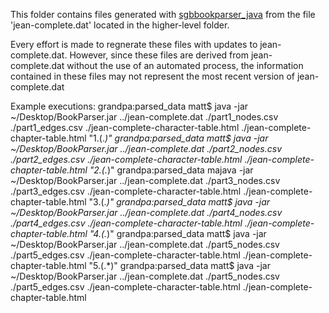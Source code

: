 This folder contains files generated with [sgbbookparser_java](https://github.com/mmlc/sgbbookparser_java) from the file 'jean-complete.dat' located in the higher-level folder.

Every effort is made to regnerate these files with updates to jean-complete.dat.
However, since these files are derived from jean-complete.dat without the use of an 
automated process, the information contained in these files may not represent the
most recent version of jean-complete.dat

Example executions:
     grandpa:parsed_data matt$ java -jar ~/Desktop/BookParser.jar ../jean-complete.dat ./part1_nodes.csv ./part1_edges.csv ./jean-complete-character-table.html ./jean-complete-chapter-table.html "1\.(.*)"
     grandpa:parsed_data matt$ java -jar ~/Desktop/BookParser.jar ../jean-complete.dat ./part2_nodes.csv ./part2_edges.csv ./jean-complete-character-table.html ./jean-complete-chapter-table.html "2\.(.*)"
     grandpa:parsed_data majava -jar ~/Desktop/BookParser.jar ../jean-complete.dat ./part3_nodes.csv ./part3_edges.csv ./jean-complete-character-table.html ./jean-complete-chapter-table.html "3\.(.*)"
     grandpa:parsed_data matt$ java -jar ~/Desktop/BookParser.jar ../jean-complete.dat ./part4_nodes.csv ./part4_edges.csv ./jean-complete-character-table.html ./jean-complete-chapter-table.html "4\.(.*)"
     grandpa:parsed_data matt$ java -jar ~/Desktop/BookParser.jar ../jean-complete.dat ./part5_nodes.csv ./part5_edges.csv ./jean-complete-character-table.html ./jean-complete-chapter-table.html "5\.(.*)"
     grandpa:parsed_data matt$ java -jar ~/Desktop/BookParser.jar ../jean-complete.dat ./part5_nodes.csv ./part5_edges.csv ./jean-complete-character-table.html ./jean-complete-chapter-table.html
